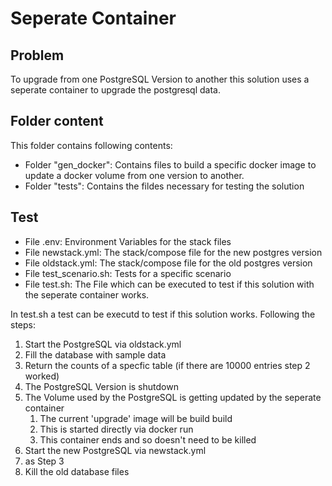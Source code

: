 # Seperate Container

## Problem

To upgrade from one PostgreSQL Version to another this solution uses a seperate container to upgrade the postgresql data. 

## Folder content

This folder contains following contents:
- Folder "gen_docker": Contains files to build a specific docker image to update a docker volume from one version to another.
- Folder "tests": Contains the fildes necessary for testing the solution

## Test

- File .env: Environment Variables for the stack files
- File newstack.yml: The stack/compose file for the new postgres version
- File oldstack.yml: The stack/compose file for the old postgres version
- File test_scenario.sh: Tests for a specific scenario
- File test.sh: The File which can be executed to test if this solution with the seperate container works. 

In test.sh a test can be executd to test if this solution works. Following the steps:
1. Start the PostgreSQL via oldstack.yml
2. Fill the database with sample data
3. Return the counts of a specfic table (if there are 10000 entries step 2 worked)
4. The PostgreSQL Version is shutdown
5. The Volume used by the PostgreSQL is getting updated by the seperate container  
    1. The current 'upgrade' image will be build build
    2. This is started directly via docker run
    3. This container ends and so doesn't need to be killed
6. Start the new PostgreSQL via newstack.yml
7. as Step 3
8. Kill the old database files 